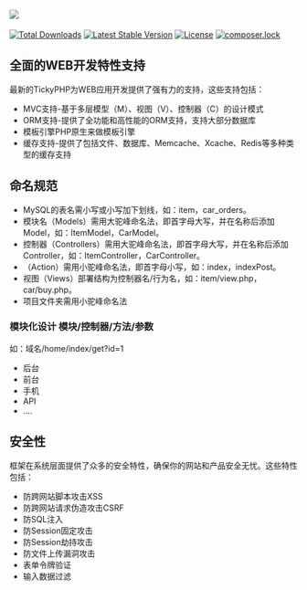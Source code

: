 ![](https://files.cnblogs.com/files/luomingui/ticky-logo.gif)
===============
[![Total Downloads](https://poser.pugx.org/topticky/framework/downloads)](https://packagist.org/packages/topticky/framework)
[![Latest Stable Version](https://poser.pugx.org/topticky/framework/v/stable)](https://packagist.org/packages/topticky/framework)
[![License](https://poser.pugx.org/topticky/framework/license)](https://packagist.org/packages/topticky/framework)
[![composer.lock](https://poser.pugx.org/topticky/framework/composerlock)](https://packagist.org/packages/topticky/framework)

## 全面的WEB开发特性支持

最新的TickyPHP为WEB应用开发提供了强有力的支持，这些支持包括：

*  MVC支持-基于多层模型（M）、视图（V）、控制器（C）的设计模式
*  ORM支持-提供了全功能和高性能的ORM支持，支持大部分数据库
*  模板引擎PHP原生来做模板引擎
*  缓存支持-提供了包括文件、数据库、Memcache、Xcache、Redis等多种类型的缓存支持

## 命名规范
+   MySQL的表名需小写或小写加下划线，如：item，car_orders。
+   模块名（Models）需用大驼峰命名法，即首字母大写，并在名称后添加Model，如：ItemModel，CarModel。
+   控制器（Controllers）需用大驼峰命名法，即首字母大写，并在名称后添加Controller，如：ItemController，CarController。
+   （Action）需用小驼峰命名法，即首字母小写，如：index，indexPost。
+   视图（Views）部署结构为控制器名/行为名，如：item/view.php，car/buy.php。
+   项目文件夹需用小驼峰命名法

### 模块化设计 模块/控制器/方法/参数
如：域名/home/index/get?id=1
+   后台
+   前台
+   手机
+   API
+   ....

## 安全性 

框架在系统层面提供了众多的安全特性，确保你的网站和产品安全无忧。这些特性包括：

* 防跨网站脚本攻击XSS
* 防跨网站请求伪造攻击CSRF
* 防SQL注入
* 防Session固定攻击
* 防Session劫持攻击
* 防文件上传漏洞攻击
* 表单令牌验证
* 输入数据过滤

